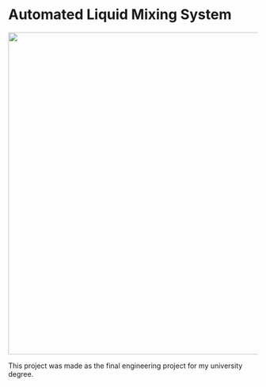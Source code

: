 # Automated Liquid Mixing System

<img src="Photos/IMG_3699b.JPG" width=650>


This project was made as the final engineering project for my university degree. 
